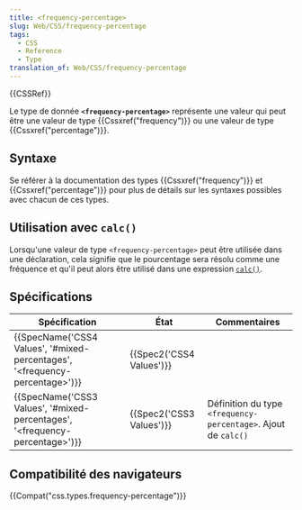 ```yaml
---
title: <frequency-percentage>
slug: Web/CSS/frequency-percentage
tags:
  - CSS
  - Reference
  - Type
translation_of: Web/CSS/frequency-percentage
---
```


{{CSSRef}}

Le type de donnée **`<frequency-percentage>`** représente une valeur qui peut être une valeur de type {{Cssxref("frequency")}} ou une valeur de type {{Cssxref("percentage")}}.

## Syntaxe

Se référer à la documentation des types {{Cssxref("frequency")}} et {{Cssxref("percentage")}} pour plus de détails sur les syntaxes possibles avec chacun de ces types.

## Utilisation avec `calc()`

Lorsqu'une valeur de type `<frequency-percentage>` peut être utilisée dans une déclaration, cela signifie que le pourcentage sera résolu comme une fréquence et qu'il peut alors être utilisé dans une expression [`calc()`](/fr/docs/Web/CSS/calc).

## Spécifications

| Spécification                                                                                                | État                             | Commentaires                                                   |
| ------------------------------------------------------------------------------------------------------------ | -------------------------------- | -------------------------------------------------------------- |
| {{SpecName('CSS4 Values', '#mixed-percentages', '&lt;frequency-percentage&gt;')}} | {{Spec2('CSS4 Values')}} |                                                                |
| {{SpecName('CSS3 Values', '#mixed-percentages', '&lt;frequency-percentage&gt;')}} | {{Spec2('CSS3 Values')}} | Définition du type `<frequency-percentage>`. Ajout de `calc()` |

## Compatibilité des navigateurs

{{Compat("css.types.frequency-percentage")}}
